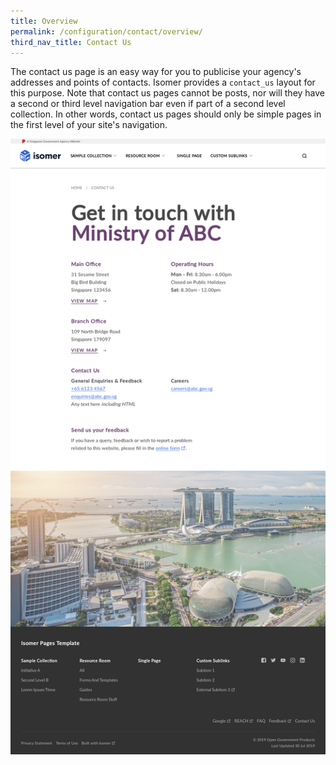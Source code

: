 ```yaml
---
title: Overview
permalink: /configuration/contact/overview/
third_nav_title: Contact Us
---
```

The contact us page is an easy way for you to publicise your agency's addresses and points of contacts. Isomer provides a `contact_us` layout for this purpose. Note that contact us pages cannot be posts, nor will they have a second or third level navigation bar even if part of a second level collection. In other words, contact us pages should only be simple pages in the first level of your site's navigation.

![Screenshot of a contact us page](/images/config/contact-us.png)